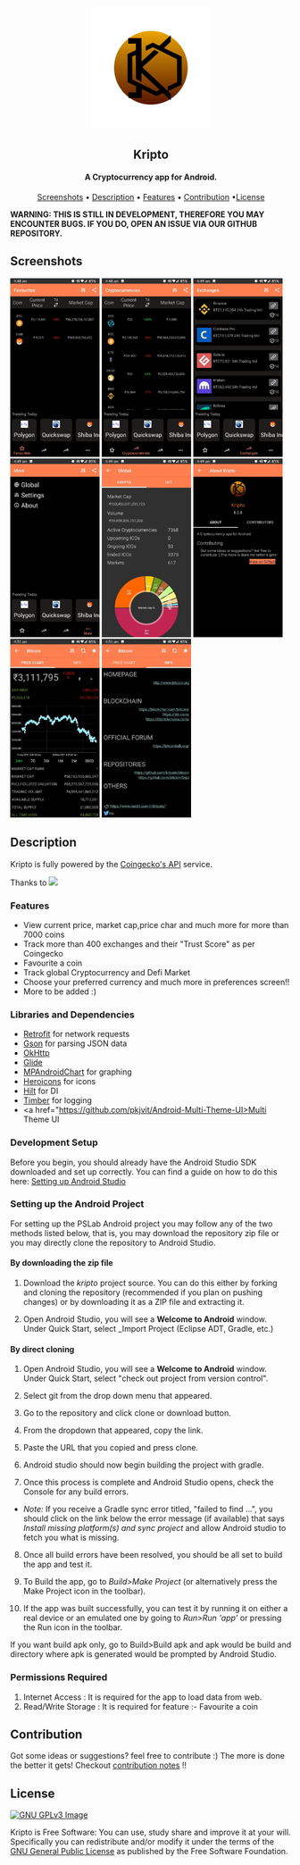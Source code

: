 ﻿<h2 align="center"><img src="assets/kripto.svg"></h2>
<h2 align="center"><b>Kripto</b></h2>
<h4 align="center">A Cryptocurrency app for Android.</h4>
<p align="center"><a href="#screenshots">Screenshots</a> &bull; <a href="#description">Description</a> &bull; <a href="#features">Features</a> &bull; <a href="#contribution">Contribution</a> &bull;<a href="#license">License</a></p>

<b>WARNING: THIS IS STILL IN DEVELOPMENT, THEREFORE YOU MAY ENCOUNTER BUGS. IF YOU DO, OPEN AN ISSUE VIA OUR GITHUB REPOSITORY.</b>

## Screenshots
[<img src="assets/screenshots/ss_1.jpg" width=160>](assets/screenshots/ss_1.jpg)
[<img src="assets/screenshots/ss_2.jpg" width=160>](assets/screenshots/ss_2.jpg)
[<img src="assets/screenshots/ss_3.jpg" width=160>](assets/screenshots/ss_3.jpg)
[<img src="assets/screenshots/ss_4.jpg" width=160>](assets/screenshots/ss_4.jpg)
[<img src="assets/screenshots/ss_5.jpg" width=160>](assets/screenshots/ss_5.jpg)
[<img src="assets/screenshots/ss_6.jpg" width=160>](assets/screenshots/ss_6.jpg)
[<img src="assets/screenshots/ss_7.jpg" width=160>](assets/screenshots/ss_7.jpg)
[<img src="assets/screenshots/ss_8.jpg" width=160>](assets/screenshots/ss_8.jpg)


## Description

Kripto is fully powered by the <a href = "https://www.coingecko.com/api/">Coingecko's API</a> service.

Thanks to 
<a href = "https://www.coingecko.com/en"><img src = "https://static.coingecko.com/s/coingecko-logo-d13d6bcceddbb003f146b33c2f7e8193d72b93bb343d38e392897c3df3e78bdd.png"></a>


### Features
* View current price, market cap,price char and much more for more than 7000 coins
* Track more than 400 exchanges and their "Trust Score" as per Coingecko
* Favourite a coin
* Track global Cryptocurrency and Defi Market
* Choose your preferred currency and much more in preferences screen!!
* More to be added :)

### Libraries and Dependencies
* <a href= "https://square.github.io/retrofit/">Retrofit</a> for network requests
* <a href="https://github.com/google/gson">Gson</a> for parsing JSON data
* <a href="https://square.github.io/okhttp/">OkHttp</a>
* <a href="https://github.com/bumptech/glide">Glide</a>
* <a href="https://github.com/PhilJay/MPAndroidChart">MPAndroidChart</a> for graphing
* <a href ="https://heroicons.com/">Heroicons</a> for icons 
* <a href="https://github.com/googlecodelabs/android-hilt">Hilt</a> for DI
* <a href="https://github.com/JakeWharton/timber">Timber</a> for logging
* <a href="https://github.com/pkjvit/Android-Multi-Theme-UI>Multi Theme UI</a>

### Development Setup

Before you begin, you should already have the Android Studio SDK downloaded and set up correctly. You can find a guide on how to do this here: [Setting up Android Studio](http://developer.android.com/sdk/installing/index.html?pkg=studio)

### Setting up the Android Project
For setting up the PSLab Android project you may follow any of the two methods listed below, that is, you may download the repository zip file or you may directly clone the repository to Android Studio.

#### By downloading the zip file

1. Download the _kripto_ project source. You can do this either by forking and cloning the repository (recommended if you plan on pushing changes) or by downloading it as a ZIP file and extracting it.

2. Open Android Studio, you will see a **Welcome to Android** window. Under Quick Start, select _Import Project (Eclipse ADT, Gradle, etc.)

#### By direct cloning


1. Open Android Studio, you will see a **Welcome to Android** window. Under Quick Start, select "check out project from version control".

2. Select git from the drop down menu that appeared.

3. Go to the repository and click clone or download button.

4. From the dropdown that appeared, copy the link.

5. Paste the URL that you copied and press clone.

6. Android studio should now begin building the project with gradle.

7. Once this process is complete and Android Studio opens, check the Console for any build errors.

 - _Note:_ If you receive a Gradle sync error titled, "failed to find ...", you should click on the link below the error message (if available) that says _Install missing platform(s) and sync project_ and allow Android studio to fetch you what is missing.

8. Once all build errors have been resolved, you should be all set to build the app and test it.

9. To Build the app, go to _Build>Make Project_ (or alternatively press the Make Project icon in the toolbar).

10.  If the app was built successfully, you can test it by running it on either a real device or an emulated one by going to _Run>Run 'app'_ or pressing the Run icon in the toolbar.

If you want build apk only, go to Build>Build apk and apk would be build and directory where apk is generated would be prompted by Android Studio.

### Permissions Required
1. Internet Access : It is required for the app to load data from web.
2. Read/Write Storage : It is required for feature :- Favourite a coin
## Contribution
Got some ideas or suggestions? feel free to contribute :)
The more is done the better it gets!
Checkout [contribution notes](.github/CONTRIBUTING.md) !!


## License
[![GNU GPLv3 Image](https://www.gnu.org/graphics/gplv3-127x51.png)](https://www.gnu.org/licenses/gpl-3.0.en.html)  

Kripto is Free Software: You can use, study share and improve it at your
will. Specifically you can redistribute and/or modify it under the terms of the
[GNU General Public License](https://www.gnu.org/licenses/gpl.html) as
published by the Free Software Foundation.
